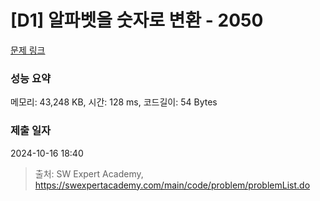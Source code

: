 # [D1] 알파벳을 숫자로 변환 - 2050 

[문제 링크](https://swexpertacademy.com/main/code/problem/problemDetail.do?contestProbId=AV5QLGxKAzQDFAUq) 

### 성능 요약

메모리: 43,248 KB, 시간: 128 ms, 코드길이: 54 Bytes

### 제출 일자

2024-10-16 18:40



> 출처: SW Expert Academy, https://swexpertacademy.com/main/code/problem/problemList.do